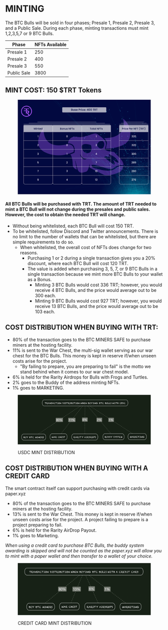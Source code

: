 # MINTING

The BTC Bulls will be sold in four phases; Presale 1, Presale 2, Presale 3, and a Public Sale. During each phase, minting transactions must mint 1,2,3,5,7 or 9 BTC Bulls.&#x20;

| Phase       | NFTs Available  |
| ----------- | --------------- |
| Presale 1   | 250             |
| Presale 2   | 400             |
| Presale 3   | 550             |
| Public Sale | 3800            |



## MINT COST:  150 $TRT Tokens

<figure><img src="../../.gitbook/assets/designneded-05 (1).jpg" alt=""><figcaption></figcaption></figure>

#### All BTC Bulls will be purchased with TRT. The amount of TRT needed to mint a BTC Bull will not change during the presales and public sales. However, the cost to obtain the needed TRT will change.&#x20;

* Without being whitelisted, each BTC Bull will cost 150 TRT.&#x20;
* To be whitelisted, follow Discord and Twitter announcements. There is no limit to the number of wallets that can be whitelisted, but there are simple requirements to do so.
  * When whitelisted, the overall cost of NFTs does change for two reasons.  &#x20;
    * Purchasing 1 or 2 during a single transaction gives you a 20% discount, where each BTC Bull will cost 120 TRT.&#x20;
    * The value is added when purchasing 3, 5, 7, or 9 BTC Bulls in a single transaction because we mint more BTC Bulls to your wallet as a Bonus.&#x20;
      * Minting 3 BTC Bulls would cost 336 TRT; however, you would receive 4 BTC Bulls, and the price would average out to be 300 each.&#x20;
      * Minting 9 BTC Bulls would cost 927 TRT; however, you would receive 13 BTC Bulls, and the price would average out to be 103 each.&#x20;

## COST DISTRIBUTION WHEN BUYING WITH TRT:&#x20;

* 80% of the transaction goes to the BTC MINERS SAFE to purchase miners at the hosting facility.&#x20;
* 11% is sent to the War Chest, the multi-sig wallet serving as our war chest for the BTC Bulls. This money is kept in reserve if/when unseen costs arise for the project.&#x20;
  * "By failing to prepare, you are preparing to fail" is the motto we stand behind when it comes to our war chest model.
* 6% is held for the Rarity Airdrops for Bulls with Frogs and Turtles.
* 2% goes to the Buddy of the address minting NFTs.
* 1% goes to MARKETING.

<figure><img src="../../.gitbook/assets/image (1) (4).png" alt=""><figcaption><p>USDC MINT DISTRIBUTION</p></figcaption></figure>

## COST DISTRIBUTION WHEN BUYING WITH A CREDIT CARD

The smart contract itself can support purchasing with credit cards via paper.xyz

* 80% of the transaction goes to the BTC MINERS SAFE to purchase miners at the hosting facility.&#x20;
* 13% is sent to the War Chest. This money is kept in reserve if/when unseen costs arise for the project. A project failing to prepare is a project preparing to fail.&#x20;
* 6% is held for the Rarity AirDrop Payout.
* 1% goes to Marketing.

_When using a credit card to purchase BTC Bulls, the buddy system awarding is skipped and will not be counted as the paper.xyz will allow you to mint with a paper wallet and then transfer to a wallet of your choice._&#x20;

<figure><img src="../../.gitbook/assets/image (10).png" alt=""><figcaption><p>CREDIT CARD MINT DISTRIBUTION</p></figcaption></figure>
